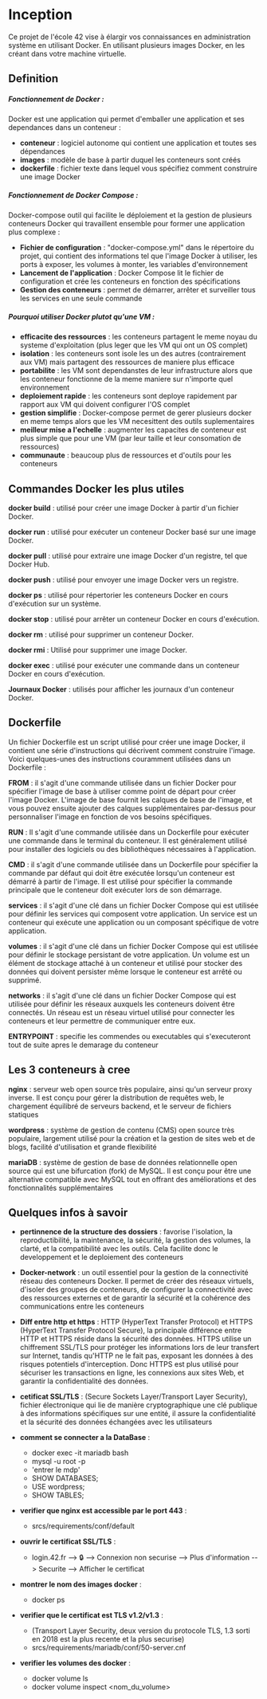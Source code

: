 # Inception

Ce projet de l'école 42 vise à élargir vos connaissances en administration système en utilisant Docker. En utilisant plusieurs images Docker, en les créant dans votre machine virtuelle.

## Definition

##### Fonctionnement de Docker : 
Docker est une application qui permet d'emballer une application et ses dependances dans un conteneur :
	
 - **conteneur** : logiciel autonome qui contient une application et toutes ses dépendances
 - **images** : modèle de base à partir duquel les conteneurs sont créés
 - **dockerfile** : fichier texte dans lequel vous spécifiez comment construire une image Docker


##### Fonctionnement de Docker Compose : 
Docker-compose outil qui facilite le déploiement et la gestion de plusieurs conteneurs Docker qui travaillent ensemble pour former une application plus complexe :
	
 - **Fichier de configuration** : "docker-compose.yml" dans le répertoire du projet, qui contient des informations tel que l'image Docker à utiliser, les ports à exposer, les volumes à monter, les variables d'environnement
 - **Lancement de l'application** : Docker Compose lit le fichier de configuration et crée les conteneurs en fonction des spécifications
 - **Gestion des conteneurs** : permet de  démarrer, arrêter et surveiller tous les services en une seule commande

##### Pourquoi utiliser Docker plutot qu'une VM :

  - **efficacite des ressources** : les conteneurs partagent le meme noyau du systeme d'exploitation (plus leger que les VM qui ont un OS complet)
  - **isolation** : les conteneurs sont isole les un des autres (contrairement aux VM) mais partagent des ressources de maniere plus efficace
  - **portabilite** : les VM sont dependanstes de leur infrastructure alors que les conteneur fonctionne de la meme maniere sur n'importe quel environnement
  - **deploiement rapide** : les conteneurs sont deploye rapidement par rapport aux VM qui doivent configurer l'OS complet
  - **gestion simplifie** : Docker-compose permet de gerer plusieurs docker en meme temps alors que les VM necesittent des outils suplementaires
  - **meilleur mise a l'echelle** : augmenter les capacites de conteneur est plus simple que pour une VM (par leur taille et leur consomation de ressources)
  - **communaute** : beaucoup plus de ressources et d'outils pour les conteneurs


  ## Commandes Docker les plus utiles
  
   **docker build** : utilisé pour créer une image Docker à partir d'un fichier Docker.
   
   **docker run** : utilisé pour exécuter un conteneur Docker basé sur une image Docker.
   
   **docker pull** : utilisé pour extraire une image Docker d'un registre, tel que Docker Hub.
   
   **docker push** : utilisé pour envoyer une image Docker vers un registre.
   
   **docker ps** : utilisé pour répertorier les conteneurs Docker en cours d'exécution sur un système.
   
   **docker stop** : utilisé pour arrêter un conteneur Docker en cours d'exécution.
   
   **docker rm** : utilisé pour supprimer un conteneur Docker.
   
   **docker rmi** : Utilisé pour supprimer une image Docker.
   
   **docker exec** : utilisé pour exécuter une commande dans un conteneur Docker en cours d'exécution.
   
   **Journaux Docker** : utilisés pour afficher les journaux d'un conteneur Docker.

   
  ## Dockerfile 

  Un fichier Dockerfile est un script utilisé pour créer une image Docker, il contient une série d'instructions qui décrivent comment construire l'image. Voici quelques-unes des instructions couramment utilisées dans un Dockerfile :

  **FROM** : il s'agit d'une commande utilisée dans un fichier Docker pour spécifier l'image de base à utiliser comme point de départ pour créer l'image Docker. L'image de base fournit les calques de base de l'image, et vous pouvez ensuite ajouter des calques supplémentaires par-dessus pour personnaliser l'image en fonction de vos besoins spécifiques.
  
  **RUN** : Il s'agit d'une commande utilisée dans un Dockerfile pour exécuter une commande dans le terminal du conteneur. Il est généralement utilisé pour installer des logiciels ou des bibliothèques nécessaires à l'application.
 
  **CMD** : il s'agit d'une commande utilisée dans un Dockerfile pour spécifier la commande par défaut qui doit être exécutée lorsqu'un conteneur est démarré à partir de l'image. Il est utilisé pour spécifier la commande principale que le conteneur doit exécuter lors de son démarrage.
 
  **services** : il s'agit d'une clé dans un fichier Docker Compose qui est utilisée pour définir les services qui composent votre application. Un service est un conteneur qui exécute une application ou un composant spécifique de votre application.
  
  **volumes** : il s'agit d'une clé dans un fichier Docker Compose qui est utilisée pour définir le stockage persistant de votre application. Un volume est un élément de stockage attaché à un conteneur et utilisé pour stocker des données qui doivent persister même lorsque le conteneur est arrêté ou supprimé.
 
  **networks** : il s'agit d'une clé dans un fichier Docker Compose qui est utilisée pour définir les réseaux auxquels les conteneurs doivent être connectés. Un réseau est un réseau virtuel utilisé pour connecter les conteneurs et leur permettre de communiquer entre eux.
  
  **ENTRYPOINT** : specifie les commendes ou executables qui s'executeront tout de suite apres le demarage du conteneur

  

  ## Les 3 conteneurs à cree

  **nginx** : serveur web open source très populaire, ainsi qu'un serveur proxy inverse. Il est conçu pour gérer la distribution de requêtes web, le chargement équilibré de serveurs backend, et le serveur de fichiers statiques
  
  
  **wordpress** : système de gestion de contenu (CMS) open source très populaire, largement utilisé pour la création et la gestion de sites web et de blogs, facilité d'utilisation et grande flexibilité
  
  
  **mariaDB** : système de gestion de base de données relationnelle open source qui est une bifurcation (fork) de MySQL. Il est conçu pour être une alternative compatible avec MySQL tout en offrant des améliorations et des fonctionnalités supplémentaires


 ## Quelques infos à savoir 

- **pertinnence de la structure des dossiers** : favorise l'isolation, la reproductibilité, la maintenance, la sécurité, la gestion des volumes, la clarté, et la compatibilité avec les outils. Cela facilite donc le developpement et le deploiement des conteneurs


- **Docker-network** : un outil essentiel pour la gestion de la connectivité réseau des conteneurs Docker. Il permet de créer des réseaux virtuels, d'isoler des groupes de conteneurs, de configurer la connectivité avec des ressources externes et de garantir la sécurité et la cohérence des communications entre les conteneurs


- **Diff entre http et https** : HTTP (HyperText Transfer Protocol) et HTTPS (HyperText Transfer Protocol Secure), la principale différence entre HTTP et HTTPS réside dans la sécurité des données. HTTPS utilise un chiffrement SSL/TLS pour protéger les informations lors de leur transfert sur Internet, tandis qu'HTTP ne le fait pas, exposant les données à des risques potentiels d'interception. Donc HTTPS est plus utilisé pour sécuriser les transactions en ligne, les connexions aux sites Web, et garantir la confidentialité des données.


- **cetificat SSL/TLS** : (Secure Sockets Layer/Transport Layer Security), fichier électronique qui lie de manière cryptographique une clé publique à des informations spécifiques sur une entité, il assure la confidentialité et la sécurité des données échangées avec les utilisateurs


- **comment se connecter a la DataBase** :

	- docker exec -it mariadb bash
	- mysql -u root -p
	- 'entrer le mdp'
	- SHOW DATABASES;
	- USE wordpress;
	- SHOW TABLES;


- **verifier que nginx est accessible par le port 443** :
	- srcs/requirements/conf/default


- **ouvrir le certificat SSL/TLS** :
	- login.42.fr --> 🔒 --> Connexion non securise --> Plus d'information --> Securite --> Afficher le certificat


- **montrer le nom des images docker** :
	- docker ps


- **verifier que le certificat est TLS v1.2/v1.3** :
	- (Transport Layer Security, deux version du protocole TLS, 1.3 sorti en 2018 est la plus recente et la plus securise)
	- srcs/requirements/mariadb/conf/50-server.cnf


- **verifier les volumes des docker** : 
	- docker volume ls
	- docker volume inspect <nom_du_volume>

 
